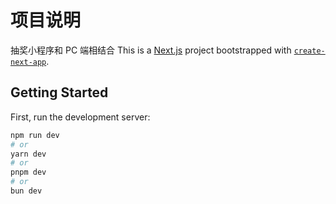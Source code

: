 <!--
 * @Description:
 * @Author: caoyalan
 * @Email: 2056246231@qq.com
 * @LastEditTime: 2024-12-30 10:36:48
 * @FilePath: \my-app\README.md
-->

# 项目说明

抽奖小程序和 PC 端相结合
This is a [Next.js](https://nextjs.org) project bootstrapped with [`create-next-app`](https://nextjs.org/docs/app/api-reference/cli/create-next-app).

## Getting Started

First, run the development server:

```bash
npm run dev
# or
yarn dev
# or
pnpm dev
# or
bun dev
```

